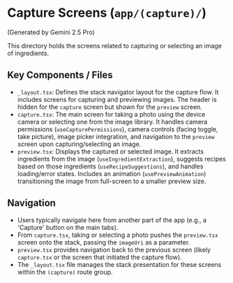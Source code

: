 # Capture Screens (`app/(capture)/`)

(Generated by Gemini 2.5 Pro)

This directory holds the screens related to capturing or selecting an image of ingredients.

## Key Components / Files

- `_layout.tsx`: Defines the stack navigator layout for the capture flow. It includes screens for capturing and previewing images. The header is hidden for the `capture` screen but shown for the `preview` screen.
- `capture.tsx`: The main screen for taking a photo using the device camera or selecting one from the image library. It handles camera permissions (`useCapturePermissions`), camera controls (facing toggle, take picture), image picker integration, and navigation to the `preview` screen upon capturing/selecting an image.
- `preview.tsx`: Displays the captured or selected image. It extracts ingredients from the image (`useIngredientExtraction`), suggests recipes based on those ingredients (`useRecipeSuggestions`), and handles loading/error states. Includes an animation (`usePreviewAnimation`) transitioning the image from full-screen to a smaller preview size.

## Navigation

- Users typically navigate here from another part of the app (e.g., a 'Capture' button on the main tabs).
- From `capture.tsx`, taking or selecting a photo pushes the `preview.tsx` screen onto the stack, passing the `imageUri` as a parameter.
- `preview.tsx` provides navigation back to the previous screen (likely `capture.tsx` or the screen that initiated the capture flow).
- The `_layout.tsx` file manages the stack presentation for these screens within the `(capture)` route group.

